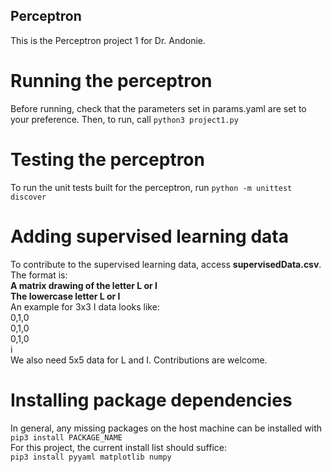 ## Perceptron
This is the Perceptron project 1 for Dr. Andonie.

# Running the perceptron
Before running, check that the parameters set in params.yaml are set to your preference. Then, to run, call ```python3 project1.py```

# Testing the perceptron
To run the unit tests built for the perceptron, run ```python -m unittest discover```

# Adding supervised learning data
To contribute to the supervised learning data, access **supervisedData.csv**. The format is:  
**A matrix drawing of the letter L or I**  
**The lowercase letter L or I**  
An example for 3x3 I data looks like:  
0,1,0  
0,1,0  
0,1,0  
i  
We also need 5x5 data for L and I. Contributions are welcome.

# Installing package dependencies
In general, any missing packages on the host machine can be installed with ```pip3 install PACKAGE_NAME```  
For this project, the current install list should suffice:  
```pip3 install pyyaml matplotlib numpy```